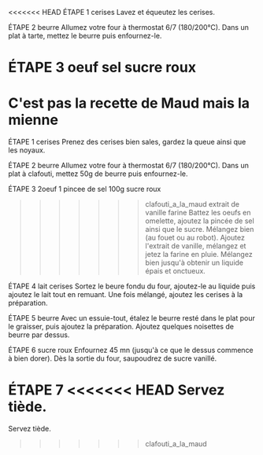 <<<<<<< HEAD
ÉTAPE 1
cerises
Lavez et équeutez les cerises.

ÉTAPE 2
beurre
Allumez votre four à thermostat 6/7 (180/200°C). Dans un plat à tarte, mettez le beurre puis enfournez-le.

ÉTAPE 3
oeuf
sel
sucre roux
=======
# C'est pas la recette de Maud mais la mienne
ÉTAPE 1
cerises
Prenez des cerises bien sales, gardez la queue ainsi que les noyaux.

ÉTAPE 2
beurre
Allumez votre four à thermostat 6/7 (180/200°C). Dans un plat à clafouti, mettez 50g de beurre puis enfournez-le.

ÉTAPE 3
2oeuf
1 pincee de sel
100g sucre roux
>>>>>>> clafouti_a_la_maud
extrait de vanille
farine
Battez les oeufs en omelette, ajoutez la pincée de sel ainsi que le sucre. Mélangez bien (au fouet ou au robot). Ajoutez l'extrait de vanille, mélangez et jetez la farine en pluie. Mélangez bien jusqu'à obtenir un liquide épais et onctueux.

ÉTAPE 4
lait
cerises
Sortez le beure fondu du four, ajoutez-le au liquide puis ajoutez le lait tout en remuant. Une fois mélangé, ajoutez les cerises à la préparation.

ÉTAPE 5
beurre
Avec un essuie-tout, étalez le beurre resté dans le plat pour le graisser, puis ajoutez la préparation. Ajoutez quelques noisettes de beurre par dessus.

ÉTAPE 6
sucre roux
Enfournez 45 mn (jusqu'à ce que le dessus commence à bien dorer). Dès la sortie du four, saupoudrez de sucre vanillé.

ÉTAPE 7
<<<<<<< HEAD
Servez tiède.
=======
Servez tiède.
>>>>>>> clafouti_a_la_maud
